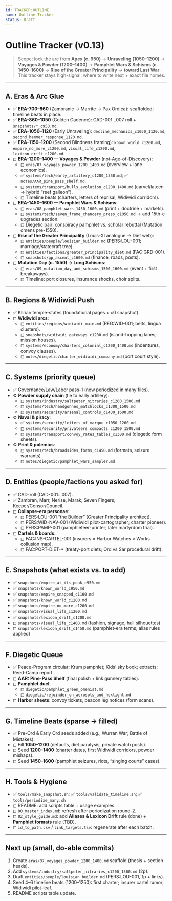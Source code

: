 ```yaml
---
id: TRACKER:OUTLINE
name: Outline Tracker
status: Draft
---
```


# Outline Tracker (v0.13)

> Scope: lock the arc from **Apex (c. 950)** → **Unraveling (1050–1200)** → **Voyages & Powder (1200–1400)** → **Pamphlet Wars & Schisms (c. 1450–1600)** → **Rise of the Greater Principality** → **toward Last War**. This tracker stays high-signal: where to write next + exact file homes.

---

## A. Eras & Arc Glue

- ✅ **ERA-700–860** (Zambranic → Marrite → Pax Ordica): scaffolded; timeline beats in place.
- ✅ **ERA-860–1050** (Golden Cadence): CAD-001…007 roll + `snapshots/*_c950.md`.
- ✅ **ERA-1050–1120** (Early Unraveling): `decline_mechanics_c1050_1120.md`; `second_hammer_response_1120.md`.
- ✅ **ERA-1150–1200** (Second Blindness framing): `known_world_c1200.md`, `empire_no_more_c1200.md`, `visual_life_c1200.md`, `lexicon_drift_c1200.md`.
- ◻ **ERA-1200–1400 — Voyages & Powder** (not-Age-of-Discovery):
  - ◻ `eras/07_voyages_powder_1200_1400.md` (overview + lane economics).
  - ✅ `systems/tech/early_artillery_c1200_1350.md`; ✅ `notes/AAR_pine_pass_shelf.md`.
  - ◻ `systems/transport/hulls_evolution_c1200_1400.md` (carvel/lateen → hybrid “reef galleon”).
  - ◻ Timeline beats (charters, letters of reprisal, Widiwidi corridors).
- ◻ **ERA-1450–1600 — Pamphlet Wars & Schisms**:
  - ◻ `eras/08_pamphlet_wars_1450_1600.md` (print + doctrine + markets).
  - ◻ `systems/tech/seven_frame_chancery_press_c1050.md` → add 15th-c upgrades section.
  - ◻ Diegetic pair: conspiracy pamphlet vs. scholar rebuttal (Mutation omens pre-1550).
- ◻ **Rise of the Greater Principality** (Louis-XI analogue → Diet web):
  - ◻ `entities/people/louisian_builder.md` (PERS:LOU-001; marriage/statecraft tree).
  - ◻ `entities/factions/greater_principality_diet.md` (FAC:GRD-001).
  - ◻ `snapshots/gp_ascent_c1600.md` (finance, roads, posts).
- ◻ **Mutation Day (c. 1550) → Long Schisms**:
  - ◻ `eras/09_mutation_day_and_schisms_1500_1600.md` (event + first breakaways).
  - ◻ Timeline: port closures, insurance shocks, choir splits.

---

## B. Regions & Widiwidi Push

- ✅ Kllrian temple-states (foundational pages + c0 snapshot).
- ◻ **Widiwidi arcs**:
  - ◻ `entities/regions/widiwidi_main.md` (REG:WID-001; belts, lingua clusters).
  - ◻ `snapshots/widiwidi_gateways_c1200.md` (island-hopping lanes; mission houses).
  - ◻ `systems/economy/charters_colonial_c1200_1400.md` (indentures, convoy clauses).
  - ◻ `notes/diegetic/charter_widiwidi_company.md` (port court style).

---

## C. Systems (priority queue)

- ✅ Governance/Law/Labor pass-1 (now periodized in many files).
- ⚙ **Powder supply chain** (tie to early artillery):
  - ◻ `systems/industry/saltpeter_nitraries_c1200_1500.md`
  - ◻ `systems/tech/handgonnes_matchlocks_c1300_1500.md`
  - ◻ `systems/security/arsenal_controls_c1400_1600.md`
- ⚙ **Naval & piracy**:
  - ✅ `systems/security/letters_of_marque_c1050_1200.md`
  - ◻ `systems/security/privateers_compacts_c1200_1500.md`
  - ◻ `systems/transport/convoy_rates_tables_c1300.md` (diegetic form sheets).
- ⚙ **Print & polemics**:
  - ◻ `systems/tech/broadsides_forms_c1450.md` (formats, seizure warrants)
  - ◻ `notes/diegetic/pamphlet_wars_sampler.md`

---

## D. Entities (people/factions you asked for)

- ✅ CAD-roll (CAD-001…007).
- ✅ Zambran, Marr, Nerise, Marak; Seven Fingers; Keeper/Censor/Council.
- ◻ **Collapse-era personae**:
  - ◻ PERS:LOU-001 “the Builder” (Greater Principality architect).
  - ◻ PERS:WID-NAV-001 (Widiwidi pilot-cartographer; charter pioneer).
  - ◻ PERS:PAMP-001 (pamphleteer-printer; later martyrdom trial).
- ◻ **Cartels & boards**:
  - ◻ FAC:INS-CARTEL-001 (insurers × Harbor Watches × Works collusion map).
  - ◻ FAC:PORT-DIET-* (treaty-port diets; Ord vs Sar procedural drift).

---

## E. Snapshots (what exists vs. to add)

- ✅ `snapshots/empire_at_its_peak_c950.md`
- ✅ `snapshots/known_world_c950.md`
- ✅ `snapshots/empire_snapped_c1100.md`
- ✅ `snapshots/known_world_c1200.md`
- ✅ `snapshots/empire_no_more_c1200.md`
- ✅ `snapshots/visual_life_c1200.md`
- ✅ `snapshots/lexicon_drift_c1200.md`
- ◻ `snapshots/visual_life_c1400.md` (fashion, signage, hull silhouettes)
- ◻ `snapshots/lexicon_drift_c1450.md` (pamphlet-era terms; alias rules applied)

---

## F. Diegetic Queue

- ✅ Peace-Program circular; Krum pamphlet; Kids’ sky book; extracts; Reed-Camp report.
- ◻ **AAR: Pine-Pass Shelf** (final polish + link gunnery tables).
- ◻ **Pamphlet duel**:
  - ◻ `diegetic/pamphlet_green_omenist.md`
  - ◻ `diegetic/rejoinder_on_aerosols_and_hexlight.md`
- ◻ **Harbor sheets**: convoy tickets, beacon leg notices (form scans).

---

## G. Timeline Beats (sparse → filled)

- ✅ Pre-Ord & Early Ord seeds added (e.g., Wurran War; Battle of Mistakes).
- ◻ Fill **1050–1200** (defaults, diet paralysis, private watch posts).
- ◻ Seed **1200–1400** (charter dates, first Widiwidi corridors, powder mishaps).
- ◻ Seed **1450–1600** (pamphlet seizures, riots, “singing courts” cases).

---

## H. Tools & Hygiene

- ✅ `tools/make_snapshot.sh`; ✅ `tools/validate_timeline.sh`; ✅ `tools/periodize_many.sh`
- ◻ README: add scripts table + usage examples.
- ◻ `00_master_index.md`: refresh after periodization round-2.
- ◻ `02_style_guide.md`: add **Aliases & Lexicon Drift** rule (done) + **Pamphlet formats** rule (TBD).
- ◻ `id_to_path.csv` / `link_targets.tsv`: regenerate after each batch.

---

## Next up (small, do-able commits)

1) Create `eras/07_voyages_powder_1200_1400.md` scaffold (thesis + section heads).  
2) Add `systems/industry/saltpeter_nitraries_c1200_1500.md` (2p).  
3) Draft `entities/people/louisian_builder.md` (PERS:LOU-001, 1p + links).  
4) Seed 4–6 timeline beats (1200–1250): first charter; insurer cartel rumor; Widiwidi pilot-leaf.  
5) README scripts table update.

